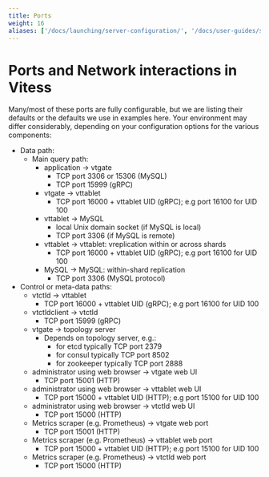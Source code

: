 ```yaml
---
title: Ports
weight: 16
aliases: ['/docs/launching/server-configuration/', '/docs/user-guides/server-configuration/', '/docs/user-guides/configuring-components/']
---
```

# Ports and Network interactions in Vitess

Many/most of these ports are fully configurable, but we are listing their
defaults or the defaults we use in examples here. Your
environment may differ considerably, depending on your configuration options
for the various components:

  * Data path:
    * Main query path:
      * application &rarr; vtgate
        * TCP port 3306 or 15306 (MySQL)
        * TCP port 15999 (gRPC)
      * vtgate &rarr; vttablet
        * TCP port 16000 + vttablet UID (gRPC); e.g port 16100 for UID 100
      * vttablet &rarr; MySQL
        * local Unix domain socket (if MySQL is local)
        * TCP port 3306 (if MySQL is remote)
      * vttablet &rarr; vttablet: vreplication within or across shards
        * TCP port 16000 + vttablet UID (gRPC); e.g port 16100 for UID 100
      * MySQL &rarr; MySQL:  within-shard replication
        * TCP port 3306 (MySQL protocol)
  * Control or meta-data paths:
    * vtctld &rarr; vttablet
      * TCP port 16000 + vttablet UID (gRPC); e.g port 16100 for UID 100
    * vtctldclient &rarr; vtctld
      * TCP port 15999 (gRPC)
    * vtgate &rarr; topology server
      * Depends on topology server, e.g.:
         * for etcd typically TCP port 2379
         * for consul typically TCP port 8502
         * for zookeeper typically TCP port 2888
    * administrator using web browser &rarr; vtgate web UI
      * TCP port 15001 (HTTP)
    * administrator using web browser &rarr; vttablet web UI
      * TCP port 15000 + vttablet UID (HTTP); e.g port 15100 for UID 100
    * administrator using web browser &rarr; vtctld web UI
      * TCP port 15000 (HTTP)
    * Metrics scraper (e.g. Prometheus) &rarr; vtgate web port
      * TCP port 15001 (HTTP)
    * Metrics scraper (e.g. Prometheus) &rarr; vttablet web port
      * TCP port 15000 + vttablet UID (HTTP); e.g port 15100 for UID 100
    * Metrics scraper (e.g. Prometheus) &rarr; vtctld web port
      * TCP port 15000 (HTTP)

